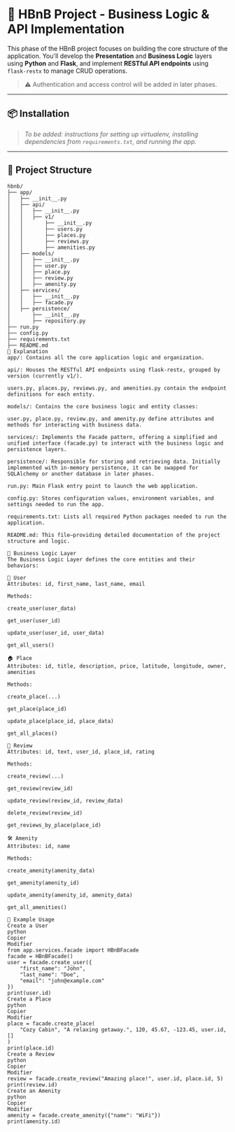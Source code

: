 # 🏡 HBnB Project - Business Logic & API Implementation

This phase of the HBnB project focuses on building the core structure of the application. You'll develop the **Presentation** and **Business Logic** layers using **Python** and **Flask**, and implement **RESTful API endpoints** using `flask-restx` to manage CRUD operations.

> ⚠️ Authentication and access control will be added in later phases.

---

## 📦 Installation

> _To be added: instructions for setting up virtualenv, installing dependencies from `requirements.txt`, and running the app._

---

## 📁 Project Structure

```plaintext
hbnb/
├── app/
│   ├── __init__.py
│   ├── api/
│   │   ├── __init__.py
│   │   ├── v1/
│   │       ├── __init__.py
│   │       ├── users.py
│   │       ├── places.py
│   │       ├── reviews.py
│   │       ├── amenities.py
│   ├── models/
│   │   ├── __init__.py
│   │   ├── user.py
│   │   ├── place.py
│   │   ├── review.py
│   │   ├── amenity.py
│   ├── services/
│   │   ├── __init__.py
│   │   ├── facade.py
│   ├── persistence/
│       ├── __init__.py
│       ├── repository.py
├── run.py
├── config.py
├── requirements.txt
├── README.md
📝 Explanation
app/: Contains all the core application logic and organization.

api/: Houses the RESTful API endpoints using flask-restx, grouped by version (currently v1/).

users.py, places.py, reviews.py, and amenities.py contain the endpoint definitions for each entity.

models/: Contains the core business logic and entity classes:

user.py, place.py, review.py, and amenity.py define attributes and methods for interacting with business data.

services/: Implements the Facade pattern, offering a simplified and unified interface (facade.py) to interact with the business logic and persistence layers.

persistence/: Responsible for storing and retrieving data. Initially implemented with in-memory persistence, it can be swapped for SQLAlchemy or another database in later phases.

run.py: Main Flask entry point to launch the web application.

config.py: Stores configuration values, environment variables, and settings needed to run the app.

requirements.txt: Lists all required Python packages needed to run the application.

README.md: This file—providing detailed documentation of the project structure and logic.

🧠 Business Logic Layer
The Business Logic Layer defines the core entities and their behaviors:

👤 User
Attributes: id, first_name, last_name, email

Methods:

create_user(user_data)

get_user(user_id)

update_user(user_id, user_data)

get_all_users()

🏠 Place
Attributes: id, title, description, price, latitude, longitude, owner, amenities

Methods:

create_place(...)

get_place(place_id)

update_place(place_id, place_data)

get_all_places()

📝 Review
Attributes: id, text, user_id, place_id, rating

Methods:

create_review(...)

get_review(review_id)

update_review(review_id, review_data)

delete_review(review_id)

get_reviews_by_place(place_id)

🛠️ Amenity
Attributes: id, name

Methods:

create_amenity(amenity_data)

get_amenity(amenity_id)

update_amenity(amenity_id, amenity_data)

get_all_amenities()

🔌 Example Usage
Create a User
python
Copier
Modifier
from app.services.facade import HBnBFacade
facade = HBnBFacade()
user = facade.create_user({
    "first_name": "John",
    "last_name": "Doe",
    "email": "john@example.com"
})
print(user.id)
Create a Place
python
Copier
Modifier
place = facade.create_place(
    "Cozy Cabin", "A relaxing getaway.", 120, 45.67, -123.45, user.id, []
)
print(place.id)
Create a Review
python
Copier
Modifier
review = facade.create_review("Amazing place!", user.id, place.id, 5)
print(review.id)
Create an Amenity
python
Copier
Modifier
amenity = facade.create_amenity({"name": "WiFi"})
print(amenity.id)

